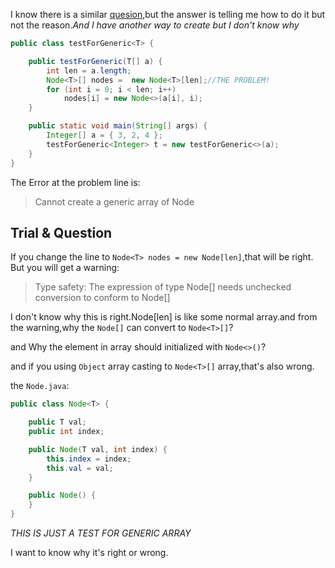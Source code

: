 I know there is a similar [quesion](https://stackoverflow.com/questions/217065/cannot-create-an-array-of-linkedlists-in-java),but the answer is telling me how to do it but not the reason.*And I have another way to create but I don't know why*

```java
public class testForGeneric<T> {

    public testForGeneric(T[] a) {
        int len = a.length;
        Node<T>[] nodes =  new Node<T>[len];//THE PROBLEM!
        for (int i = 0; i < len; i++) 
            nodes[i] = new Node<>(a[i], i);
    }

    public static void main(String[] args) {
        Integer[] a = { 3, 2, 4 };
        testForGeneric<Integer> t = new testForGeneric<>(a);
    }
}
```
The Error at the problem line is:
> Cannot create a generic array of Node<T>

## Trial & Question
If you change the line to `Node<T> nodes = new Node[len]`,that will be right.
But you will get a warning:
> Type safety: The expression of type Node[] needs unchecked conversion to conform to Node<T>[]

I don't know why this is right.Node[len] is like some normal array.and from the warning,why the `Node[]` can convert to `Node<T>[]`?

and Why the element in array should initialized with `Node<>()`?

and if you using `Object` array casting to `Node<T>[]` array,that's also wrong.

the `Node.java`:
```java
public class Node<T> {

    public T val;
    public int index;

    public Node(T val, int index) {
        this.index = index;
        this.val = val;
    }

    public Node() {
    }
}
```
*THIS IS JUST A TEST FOR GENERIC ARRAY*

I want to know why it's right or wrong.